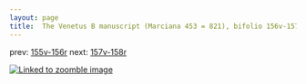 ```yaml
---
layout: page
title:  The Venetus B manuscript (Marciana 453 = 821), bifolio 156v-157r
---
```


prev: [155v-156r](../155v-156r/) next: [157v-158r](../157v-158r/)



[![Linked to zoomble image](http://www.homermultitext.org/iipsrv?IIIF=/project/homer/pyramidal/deepzoom/hmt/vbbifolio/v1/vb_156v_157r.tif/full/2000,/0/default.jpg)](http://www.homermultitext.org/ict2/?urn=urn:cite2:hmt:vbbifolio.v1:vb_156v_157r)

